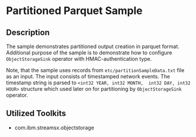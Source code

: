 # Partitioned Parquet Sample

## Description
The sample demonstrates partitioned output creation
in parquet format. Additional purpose of the sample is 
to demonstrate how to configure `ObjectStorageSink` operator 
with HMAC-authentication type.

Note, that the sample uses records from `etc/partitionSampleData.txt` 
file as an input. The input consists of timestamped network events.
The timestamp string is parsed to `<int32 YEAR, int32 MONTH,  int32 DAY, int32 HOUR>`
structure which used later on for partitioning by `ObjectStorageSink` operator.

## Utilized Toolkits
 - com.ibm.streamsx.objectstorage